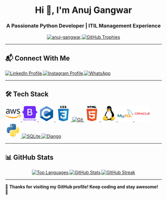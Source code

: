 <h1 align="center">Hi 👋, I'm Anuj Gangwar</h1>
<h3 align="center">A Passionate Python Developer | ITIL Management Experience</h3>

<!-- PROFILE VIEWS & TROPHIES (SIDE BY SIDE) -->
<p align="center">
    
  <a href="https://github.com/anuj-gangwar">
    <img align="center" src="https://komarev.com/ghpvc/?username=anuj-gangwar&label=Profile%20views&color=0e75b6&style=flat" alt="anuj-gangwar" />
  </a>
  
  <!-- GitHub Trophies -->
  <a href="https://github.com/ryo-ma/github-profile-trophy">
    <img align="center" src="https://github-profile-trophy.vercel.app/?username=anuj-gangwar&margin-w=10&margin-h=10&row=1&column=6&theme=algolia" alt="GitHub Trophies" />
  </a>
</p>

---

## 📬 Connect With Me  
<p align="left">
  <!-- LinkedIn -->
  <a href="https://www.linkedin.com/in/anuj-kumar-gangwar-61723a241/" target="blank">
    <img align="center" src="https://raw.githubusercontent.com/rahuldkjain/github-profile-readme-generator/master/src/images/icons/Social/linked-in-alt.svg" alt="LinkedIn Profile" height="30" width="40" />
  </a>

  <!-- Instagram -->
  <a href="https://www.instagram.com/anuj_gang_war?igsh=MXF2c2k2bHBkejU3Zg==" target="blank">
    <img align="center" src="https://raw.githubusercontent.com/rahuldkjain/github-profile-readme-generator/master/src/images/icons/Social/instagram.svg" alt="Instagram Profile" height="30" width="40" />
  </a>

  <!-- WhatsApp -->
  <a href="https://wa.me/6395437604" target="blank">
    <img align="center" src="https://upload.wikimedia.org/wikipedia/commons/6/6b/WhatsApp.svg" alt="WhatsApp" height="30" width="40" />
  </a>
</p>


---

## 🛠️ Tech Stack  
<p align="left">
  <a href="https://aws.amazon.com" target="_blank" rel="noreferrer">
    <img src="https://raw.githubusercontent.com/devicons/devicon/master/icons/amazonwebservices/amazonwebservices-original-wordmark.svg" alt="AWS" width="50" height="50"/>
  </a>
    <a href="https://getbootstrap.com" target="_blank" rel="noreferrer">
    <img src="https://raw.githubusercontent.com/devicons/devicon/master/icons/bootstrap/bootstrap-plain-wordmark.svg" alt="Bootstrap" width="50" height="50"/>
  </a>
  <a href="https://www.cprogramming.com/" target="_blank" rel="noreferrer">
    <img src="https://raw.githubusercontent.com/devicons/devicon/master/icons/c/c-original.svg" alt="C" width="50" height="50"/>
  </a>
  <a href="https://www.w3schools.com/css/" target="_blank" rel="noreferrer">
    <img src="https://raw.githubusercontent.com/devicons/devicon/master/icons/css3/css3-original-wordmark.svg" alt="CSS3" width="50" height="50"/>
  </a>
  <a href="https://git-scm.com/" target="_blank" rel="noreferrer">
    <img src="https://www.vectorlogo.zone/logos/git-scm/git-scm-icon.svg" alt="Git" width="50" height="50"/>
  </a>
  <a href="https://www.w3.org/html/" target="_blank" rel="noreferrer">
    <img src="https://raw.githubusercontent.com/devicons/devicon/master/icons/html5/html5-original-wordmark.svg" alt="HTML5" width="50" height="50"/>
  </a>
    <a href="https://www.linux.org/" target="_blank" rel="noreferrer">
    <img src="https://raw.githubusercontent.com/devicons/devicon/master/icons/linux/linux-original.svg" alt="Linux" width="50" height="50"/>
  </a>
  <a href="https://www.mysql.com/" target="_blank" rel="noreferrer">
    <img src="https://raw.githubusercontent.com/devicons/devicon/master/icons/mysql/mysql-original-wordmark.svg" alt="MySQL" width="50" height="50"/>
  </a>
  <a href="https://www.oracle.com/" target="_blank" rel="noreferrer">
    <img src="https://raw.githubusercontent.com/devicons/devicon/master/icons/oracle/oracle-original.svg" alt="Oracle" width="50" height="50"/>
  </a>
  <a href="https://www.python.org" target="_blank" rel="noreferrer">
    <img src="https://raw.githubusercontent.com/devicons/devicon/master/icons/python/python-original.svg" alt="Python" width="50" height="50"/>
  </a>
  <a href="https://www.sqlite.org/" target="_blank" rel="noreferrer">
    <img src="https://www.vectorlogo.zone/logos/sqlite/sqlite-icon.svg" alt="SQLite" width="50" height="50"/>
  </a>
   <a href="https://www.djangoproject.com/" target="_blank" rel="noreferrer">
    <img src="https://cdn.worldvectorlogo.com/logos/django.svg" alt="Django" width="50" height="50"/>
</a>

</p>

---

## 📊 GitHub Stats  
<p align="center">
  <a href="https://github.com/anuj-gangwar">
    <img align="center" src="https://github-readme-stats.vercel.app/api/top-langs?username=anuj-gangwar&show_icons=true&locale=en&layout=compact" alt="Top Languages" height="170" />
  </a>
  <a href="https://github.com/anuj-gangwar">
    <img align="center" src="https://github-readme-stats.vercel.app/api?username=anuj-gangwar&show_icons=true&count_private=true&theme=react" alt="GitHub Stats" height="170"/>
  </a>
  <a href="https://github.com/anuj-gangwar">
    <img align="center" src="https://github-readme-streak-stats.herokuapp.com/?user=anuj-gangwar&theme=black-ice&hide_border=true&stroke=0000&background=060A0CD0" alt="GitHub Streak" height="170"/>
  </a>
</p>


---

🚀 **Thanks for visiting my GitHub profile! Keep coding and stay awesome!** 🚀
